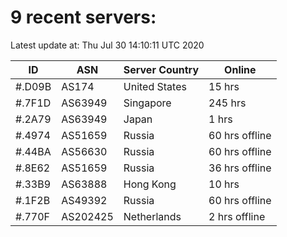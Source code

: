 # 9 recent servers:

Latest update at: Thu Jul 30 14:10:11 UTC 2020

| ID | ASN | Server Country | Online |
| -- | --- | -------------- | ------ |
| #.D09B | AS174 | United States | 15 hrs |
| #.7F1D | AS63949 | Singapore | 245 hrs |
| #.2A79 | AS63949 | Japan | 1 hrs |
| #.4974 | AS51659 | Russia | 60 hrs offline |
| #.44BA | AS56630 | Russia | 60 hrs offline |
| #.8E62 | AS51659 | Russia | 36 hrs offline |
| #.33B9 | AS63888 | Hong Kong | 10 hrs |
| #.1F2B | AS49392 | Russia | 60 hrs offline |
| #.770F | AS202425 | Netherlands | 2 hrs offline |

